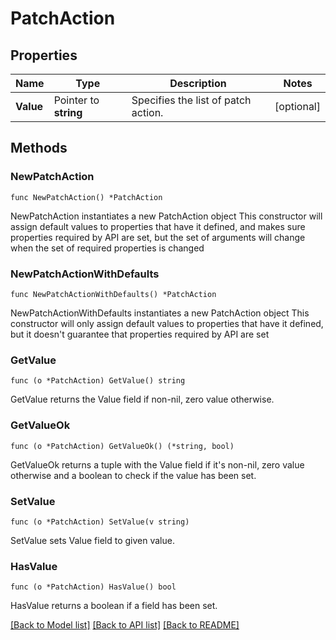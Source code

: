 # PatchAction

## Properties

Name | Type | Description | Notes
------------ | ------------- | ------------- | -------------
**Value** | Pointer to **string** | Specifies the list of patch action. | [optional] 

## Methods

### NewPatchAction

`func NewPatchAction() *PatchAction`

NewPatchAction instantiates a new PatchAction object
This constructor will assign default values to properties that have it defined,
and makes sure properties required by API are set, but the set of arguments
will change when the set of required properties is changed

### NewPatchActionWithDefaults

`func NewPatchActionWithDefaults() *PatchAction`

NewPatchActionWithDefaults instantiates a new PatchAction object
This constructor will only assign default values to properties that have it defined,
but it doesn't guarantee that properties required by API are set

### GetValue

`func (o *PatchAction) GetValue() string`

GetValue returns the Value field if non-nil, zero value otherwise.

### GetValueOk

`func (o *PatchAction) GetValueOk() (*string, bool)`

GetValueOk returns a tuple with the Value field if it's non-nil, zero value otherwise
and a boolean to check if the value has been set.

### SetValue

`func (o *PatchAction) SetValue(v string)`

SetValue sets Value field to given value.

### HasValue

`func (o *PatchAction) HasValue() bool`

HasValue returns a boolean if a field has been set.


[[Back to Model list]](../README.md#documentation-for-models) [[Back to API list]](../README.md#documentation-for-api-endpoints) [[Back to README]](../README.md)


